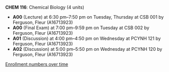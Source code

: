 **CHEM 116**: Chemical Biology (4 units)

- **A00** (Lecture) at 6:30 pm–7:50 pm on Tuesday, Thursday at CSB 001 by Ferguson, Fleur (A16713923)
- **A00** (Final Exam) at 7:00 pm–9:59 pm on Tuesday at CSB 002 by Ferguson, Fleur (A16713923)
- **A01** (Discussion) at 4:00 pm–4:50 pm on Wednesday at PCYNH 121 by Ferguson, Fleur (A16713923)
- **A02** (Discussion) at 5:00 pm–5:50 pm on Wednesday at PCYNH 120 by Ferguson, Fleur (A16713923)

[Enrollment numbers over time](./CHEM116.tsv)

